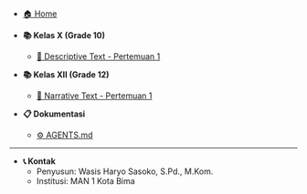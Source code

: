 <!-- _sidebar.md -->

- [🏠 Home](/)

- **📚 Kelas X (Grade 10)**

  - [📖 Descriptive Text - Pertemuan 1](english/x/descriptive-text-x.md)

- **📚 Kelas XII (Grade 12)**

  - [📖 Narrative Text - Pertemuan 1](english/xii/narative-text-xii.md)

- **📋 Dokumentasi**
  - [⚙️ AGENTS.md](AGENTS.md)

---

- **📞 Kontak**
  - Penyusun: Wasis Haryo Sasoko, S.Pd., M.Kom.
  - Institusi: MAN 1 Kota Bima

